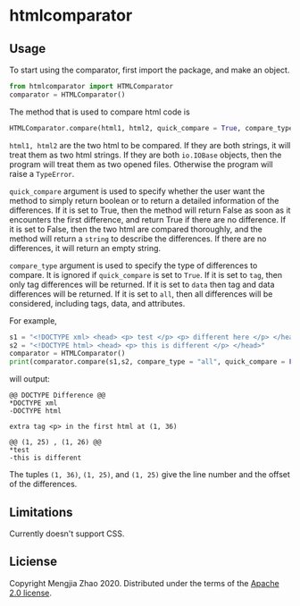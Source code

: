 # htmlcomparator

## Usage

To start using the comparator, first import the package, and make an object.

```python
from htmlcomparator import HTMLComparator
comparator = HTMLComparator()
```
The method that is used to compare html code is 
```python
HTMLComparator.compare(html1, html2, quick_compare = True, compare_type = "all")
```

```html1, html2``` are the two html to be compared. If they are both strings, it will treat them as two html strings. If they are both ```io.IOBase``` objects, then the program will treat them as two opened files. Otherwise the program will raise a ```TypeError```.

```quick_compare``` argument is used to specify whether the user want the method to simply return boolean or to return a detailed information of the differences. If it is set to True, then the method will return False as soon as it encounters the first difference, and return True if there are no difference. If it is set to False, then the two html are compared thoroughly, and the method will return a ```string``` to describe the differences. If there are no differences, it will return an empty string.

```compare_type``` argument is used to specify the type of differences to compare. It is ignored if ```quick_compare``` is set to ```True```. If it is set to ```tag```, then only tag differences will be returned. If it is set to ```data``` then tag and data differences will be returned. If it is set to ```all```, then all differences will be considered, including tags, data, and attributes.

For example, 
```python
s1 = "<!DOCTYPE xml> <head> <p> test </p> <p> different here </p> </head>"
s2 = "<!DOCTYPE html> <head> <p> this is different </p> </head>"
comparator = HTMLComparator()
print(comparator.compare(s1,s2, compare_type = "all", quick_compare = False))
```
will output:
```
@@ DOCTYPE Difference @@
*DOCTYPE xml
-DOCTYPE html

extra tag <p> in the first html at (1, 36)

@@ (1, 25) , (1, 26) @@
*test
-this is different
```
The tuples ```(1, 36)```, ```(1, 25)```, and ```(1, 25)``` give the line number and the offset of the differences.

## Limitations

Currently doesn't support CSS.

## Liciense

Copyright Mengjia Zhao 2020.
Distributed under the terms of the [Apache 2.0 license](https://github.com/in-the-ocean/htmlcomparator/blob/master/README.md).
